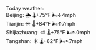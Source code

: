 Today weather:  
Beijing: 🌦 🌡️+75°F 🌬️↓4mph  
Tianjin: ☀️ 🌡️+84°F 🌬️↑7mph  
Shijiazhuang: ⛅️  🌡️+75°F 🌬️↖0mph  
Tangshan: ☀️ 🌡️+82°F 🌬️↖7mph  
